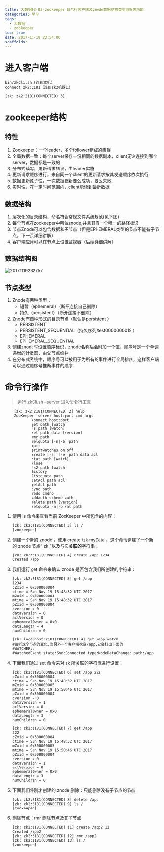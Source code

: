 ```yaml
---
title: 大数据03-03-zookeeper-命令行客户端及znode数据结构类型监听等功能
categories: 学习
tags:
  - 大数据
  - zookeeper
toc: true
date: 2017-11-19 23:54:06
scaffolds:
---
```


# 进入客户端
```
bin/zkCli.sh (连到本机)
connect zk2:2181（连到zk2机器上）

[zk: zk2:2181(CONNECTED) 3] 
```
# zookeeper结构
## 特性
1. Zookeeper：一个leader，多个follower组成的集群
1. 全局数据一致：每个server保存一份相同的数据副本，client无论连接到哪个server，数据都是一致的
1. 分布式读写，更新请求转发，由leader实施
1. 更新请求顺序进行，来自同一个client的更新请求按其发送顺序依次执行
1. 数据更新原子性，一次数据更新要么成功，要么失败
1. 实时性，在一定时间范围内，client能读到最新数据

<!-- more -->

## 数据结构 
1. 层次化的目录结构，命名符合常规文件系统规范(见下图)
1. 每个节点在zookeeper中叫做znode,并且其有一个唯一的路径标识
1. 节点Znode可以包含数据和子节点（但是EPHEMERAL类型的节点不能有子节点，下一页详细讲解）
1. 客户端应用可以在节点上设置监视器（后续详细讲解）	

## 数据结构图
![20171119232757](http://ovasdkxqr.bkt.clouddn.com/image/blog/20171119232757.png)

## 节点类型
1. Znode有两种类型：
    - 短暂（ephemeral）（断开连接自己删除）
    - 持久（persistent）（断开连接不删除）
1. Znode有四种形式的目录节点（默认是persistent ）
    - PERSISTENT
    - PERSISTENT_SEQUENTIAL（持久序列/test0000000019 ）
    - EPHEMERAL
    - EPHEMERAL_SEQUENTIAL
1. 创建znode时设置顺序标识，znode名称后会附加一个值，顺序号是一个单调递增的计数器，由父节点维护
1. 在分布式系统中，顺序号可以被用于为所有的事件进行全局排序，这样客户端可以通过顺序号推断事件的顺序

# 命令行操作
> 运行 zkCli.sh –server <ip>进入命令行工具

```
    [zk: zk2:2181(CONNECTED) 2] help
    ZooKeeper -server host:port cmd args
            connect host:port
            get path [watch]
            ls path [watch]
            set path data [version]
            rmr path
            delquota [-n|-b] path
            quit 
            printwatches on|off
            create [-s] [-e] path data acl
            stat path [watch]
            close 
            ls2 path [watch]
            history 
            listquota path
            setAcl path acl
            getAcl path
            sync path
            redo cmdno
            addauth scheme auth
            delete path [version]
            setquota -n|-b val path
```
1. 使用 ls 命令来查看当前 ZooKeeper 中所包含的内容：
    ```
    [zk: zk2:2181(CONNECTED) 3] ls /
    [zookeeper]
    ```
1. 创建一个新的 znode ，使用 create /zk myData 。这个命令创建了一个新的 znode 节点“ zk ”以及与它**关联的**字符串：
    ```
    [zk: zk2:2181(CONNECTED) 4] create /app 1234
    Created /app
    ```

1. 我们运行 get 命令来确认 znode 是否包含我们所创建的字符串：
    ```
    [zk: zk2:2181(CONNECTED) 5] get /app
    1234
    cZxid = 0x300000004
    ctime = Sun Nov 19 15:48:32 UTC 2017
    mZxid = 0x300000004
    mtime = Sun Nov 19 15:48:32 UTC 2017
    pZxid = 0x300000004
    cversion = 0
    dataVersion = 0
    aclVersion = 0
    ephemeralOwner = 0x0
    dataLength = 4
    numChildren = 0

    ```

    ```
    [zk: localhost:2181(CONNECTED) 4] get /app watch
    #监听这个节点的变化,当另外一个客户端改变/app,它会打出下面的
    #WATCHER::
    #WatchedEvent state:SyncConnected type:NodeDataChanged path:/app
    ```

1. 下面我们通过 set 命令来对 zk 所关联的字符串进行设置：
    ```
    [zk: zk2:2181(CONNECTED) 6] set /app 222
    cZxid = 0x300000004
    ctime = Sun Nov 19 15:48:32 UTC 2017
    mZxid = 0x300000005
    mtime = Sun Nov 19 15:50:46 UTC 2017
    pZxid = 0x300000004
    cversion = 0
    dataVersion = 1
    aclVersion = 0
    ephemeralOwner = 0x0
    dataLength = 3
    numChildren = 0

    [zk: zk2:2181(CONNECTED) 7] get /app
    222
    cZxid = 0x300000004
    ctime = Sun Nov 19 15:48:32 UTC 2017
    mZxid = 0x300000005
    mtime = Sun Nov 19 15:50:46 UTC 2017
    pZxid = 0x300000004
    cversion = 0
    dataVersion = 1
    aclVersion = 0
    ephemeralOwner = 0x0
    dataLength = 3
    numChildren = 0
    ```
1. 下面我们将刚才创建的 znode 删除：只能删除没有子节点的节点
    ```
    [zk: zk2:2181(CONNECTED) 8] delete /app
    [zk: zk2:2181(CONNECTED) 9] ls /
    [zookeeper]
    ```
1. 删除节点：rmr 删除节点及其子节点
    ```
    [zk: zk2:2181(CONNECTED) 11] create /app2 12
    Created /app2
    [zk: zk2:2181(CONNECTED) 12] rmr /app2
    [zk: zk2:2181(CONNECTED) 13] ls /           
    [zookeeper]
    ```
